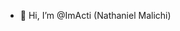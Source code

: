 - 👋 Hi, I’m @ImActi (Nathaniel Malichi)

<!---
ImActi/ImActi is a ✨ special ✨ repository because its `README.md` (this file) appears on your GitHub profile.
You can click the Preview link to take a look at your changes.
--->
